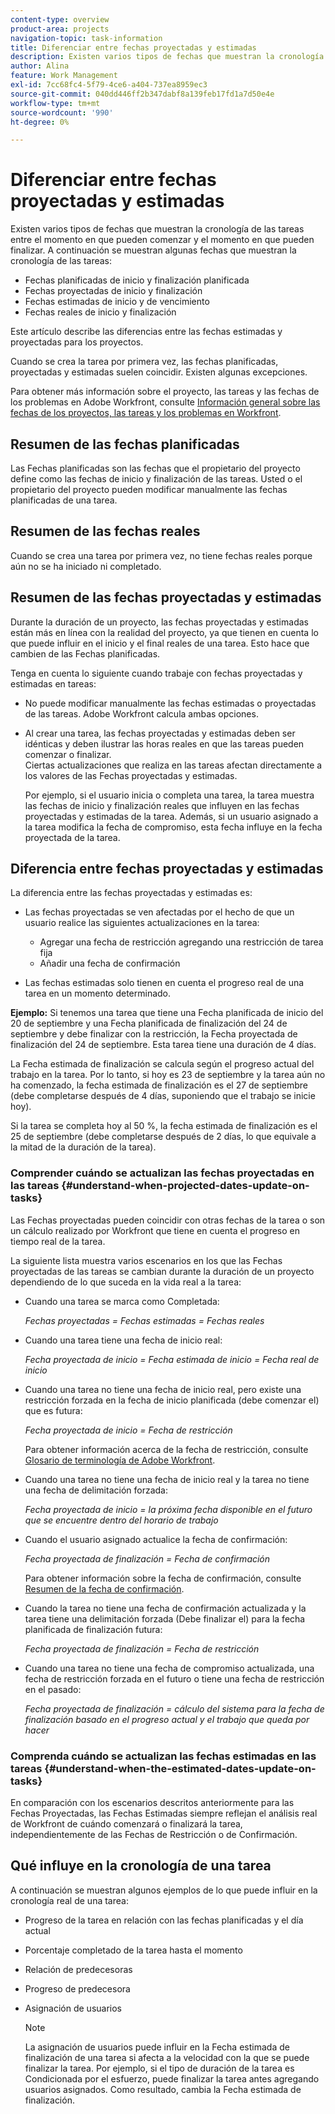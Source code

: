 ```yaml
---
content-type: overview
product-area: projects
navigation-topic: task-information
title: Diferenciar entre fechas proyectadas y estimadas
description: Existen varios tipos de fechas que muestran la cronología de las tareas entre el momento en que pueden comenzar y el momento en que pueden finalizar.
author: Alina
feature: Work Management
exl-id: 7cc68fc4-5f79-4ce6-a404-737ea8959ec3
source-git-commit: 040dd446ff2b347dabf8a139feb17fd1a7d50e4e
workflow-type: tm+mt
source-wordcount: '990'
ht-degree: 0%

---
```


# Diferenciar entre fechas proyectadas y estimadas

Existen varios tipos de fechas que muestran la cronología de las tareas entre el momento en que pueden comenzar y el momento en que pueden finalizar. A continuación se muestran algunas fechas que muestran la cronología de las tareas:

* Fechas planificadas de inicio y finalización planificada
* Fechas proyectadas de inicio y finalización
* Fechas estimadas de inicio y de vencimiento
* Fechas reales de inicio y finalización

Este artículo describe las diferencias entre las fechas estimadas y proyectadas para los proyectos.

Cuando se crea la tarea por primera vez, las fechas planificadas, proyectadas y estimadas suelen coincidir. Existen algunas excepciones. 

Para obtener más información sobre el proyecto, las tareas y las fechas de los problemas en Adobe Workfront, consulte [Información general sobre las fechas de los proyectos, las tareas y los problemas en Workfront](../../../workfront-basics/navigate-workfront/workfront-navigation/definitions-pti-dates.md).

## Resumen de las fechas planificadas

Las Fechas planificadas son las fechas que el propietario del proyecto define como las fechas de inicio y finalización de las tareas. Usted o el propietario del proyecto pueden modificar manualmente las fechas planificadas de una tarea.

## Resumen de las fechas reales

Cuando se crea una tarea por primera vez, no tiene fechas reales porque aún no se ha iniciado ni completado.

## Resumen de las fechas proyectadas y estimadas

Durante la duración de un proyecto, las fechas proyectadas y estimadas están más en línea con la realidad del proyecto, ya que tienen en cuenta lo que puede influir en el inicio y el final reales de una tarea. Esto hace que cambien de las Fechas planificadas.

Tenga en cuenta lo siguiente cuando trabaje con fechas proyectadas y estimadas en tareas:

* No puede modificar manualmente las fechas estimadas o proyectadas de las tareas. Adobe Workfront calcula ambas opciones.
* Al crear una tarea, las fechas proyectadas y estimadas deben ser idénticas y deben ilustrar las horas reales en que las tareas pueden comenzar o finalizar.\
  Ciertas actualizaciones que realiza en las tareas afectan directamente a los valores de las Fechas proyectadas y estimadas. 

  Por ejemplo, si el usuario inicia o completa una tarea, la tarea muestra las fechas de inicio y finalización reales que influyen en las fechas proyectadas y estimadas de la tarea. Además, si un usuario asignado a la tarea modifica la fecha de compromiso, esta fecha influye en la fecha proyectada de la tarea.

## Diferencia entre fechas proyectadas y estimadas

La diferencia entre las fechas proyectadas y estimadas es:

* Las fechas proyectadas se ven afectadas por el hecho de que un usuario realice las siguientes actualizaciones en la tarea:

   * Agregar una fecha de restricción agregando una restricción de tarea fija
   * Añadir una fecha de confirmación

* Las fechas estimadas solo tienen en cuenta el progreso real de una tarea en un momento determinado.

**Ejemplo:** Si tenemos una tarea que tiene una Fecha planificada de inicio del 20 de septiembre y una Fecha planificada de finalización del 24 de septiembre y debe finalizar con la restricción, la Fecha proyectada de finalización del 24 de septiembre. Esta tarea tiene una duración de 4 días.

La Fecha estimada de finalización se calcula según el progreso actual del trabajo en la tarea. Por lo tanto, si hoy es 23 de septiembre y la tarea aún no ha comenzado, la fecha estimada de finalización es el 27 de septiembre (debe completarse después de 4 días, suponiendo que el trabajo se inicie hoy).

Si la tarea se completa hoy al 50 %, la fecha estimada de finalización es el 25 de septiembre (debe completarse después de 2 días, lo que equivale a la mitad de la duración de la tarea).


### Comprender cuándo se actualizan las fechas proyectadas en las tareas {#understand-when-projected-dates-update-on-tasks}

Las Fechas proyectadas pueden coincidir con otras fechas de la tarea o son un cálculo realizado por Workfront que tiene en cuenta el progreso en tiempo real de la tarea.

La siguiente lista muestra varios escenarios en los que las Fechas proyectadas de las tareas se cambian durante la duración de un proyecto dependiendo de lo que suceda en la vida real a la tarea:

* Cuando una tarea se marca como Completada:

  *Fechas proyectadas = Fechas estimadas = Fechas reales*

* Cuando una tarea tiene una fecha de inicio real:

  *Fecha proyectada de inicio = Fecha estimada de inicio = Fecha real de inicio*

* Cuando una tarea no tiene una fecha de inicio real, pero existe una restricción forzada en la fecha de inicio planificada (debe comenzar el) que es futura:

  *Fecha proyectada de inicio = Fecha de restricción*

  Para obtener información acerca de la fecha de restricción, consulte [Glosario de terminología de Adobe Workfront](../../../workfront-basics/navigate-workfront/workfront-navigation/workfront-terminology-glossary.md).

* Cuando una tarea no tiene una fecha de inicio real y la tarea no tiene una fecha de delimitación forzada:

  *Fecha proyectada de inicio = la próxima fecha disponible en el futuro que se encuentre dentro del horario de trabajo*

* Cuando el usuario asignado actualice la fecha de confirmación:

  *Fecha proyectada de finalización = Fecha de confirmación*

  Para obtener información sobre la fecha de confirmación, consulte [Resumen de la fecha de confirmación](../../../manage-work/projects/updating-work-in-a-project/overview-of-commit-dates.md).

* Cuando la tarea no tiene una fecha de confirmación actualizada y la tarea tiene una delimitación forzada (Debe finalizar el) para la fecha planificada de finalización futura:

  *Fecha proyectada de finalización = Fecha de restricción*

* Cuando una tarea no tiene una fecha de compromiso actualizada, una fecha de restricción forzada en el futuro o tiene una fecha de restricción en el pasado:

  *Fecha proyectada de finalización = cálculo del sistema para la fecha de finalización basado en el progreso actual y el trabajo que queda por hacer*

### Comprenda cuándo se actualizan las fechas estimadas en las tareas {#understand-when-the-estimated-dates-update-on-tasks}

En comparación con los escenarios descritos anteriormente para las Fechas Proyectadas, las Fechas Estimadas siempre reflejan el análisis real de Workfront de cuándo comenzará o finalizará la tarea, independientemente de las Fechas de Restricción o de Confirmación.

## Qué influye en la cronología de una tarea

A continuación se muestran algunos ejemplos de lo que puede influir en la cronología real de una tarea: 

* Progreso de la tarea en relación con las fechas planificadas y el día actual
* Porcentaje completado de la tarea hasta el momento
* Relación de predecesoras
* Progreso de predecesora
* Asignación de usuarios

  >[!NOTE]
  >
  >La asignación de usuarios puede influir en la Fecha estimada de finalización de una tarea si afecta a la velocidad con la que se puede finalizar la tarea. Por ejemplo, si el tipo de duración de la tarea es Condicionada por el esfuerzo, puede finalizar la tarea antes agregando usuarios asignados. Como resultado, cambia la Fecha estimada de finalización.
